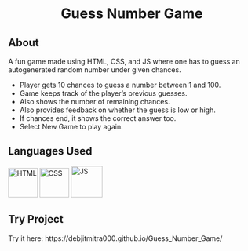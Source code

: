 <h1 align="center">Guess Number Game</h1>


<!-- --------------------------------------------------------------------------------------------------------------------------------------------------------- -->

<h2>About</h2>

A fun game made using HTML, CSS, and JS where one has to guess an autogenerated random number under given chances.
- Player gets 10 chances to guess a number between 1 and 100.
- Game keeps track of the player’s previous guesses.
- Also shows the number of remaining chances.
- Also provides feedback on whether the guess is low or high.
- If chances end, it shows the correct answer too.
- Select New Game to play again.
<!-- --------------------------------------------------------------------------------------------------------------------------------------------------------- -->

<h2>Languages Used</h2>

<p>
  <img src="https://cdn1.iconfinder.com/data/icons/logotypes/32/badge-html-5-512.png" alt="HTML" width="60px" />
  <img src="https://cdn1.iconfinder.com/data/icons/logotypes/32/badge-css-3-512.png" alt="CSS" width="60px" />
  <img src="https://cdn4.iconfinder.com/data/icons/logos-and-brands/512/187_Js_logo_logos-512.png" alt="JS" width="64px" />
</p>

<!-- --------------------------------------------------------------------------------------------------------------------------------------------------------- -->

<h2>Try Project</h2>
<p>Try it here: https://debjitmitra000.github.io/Guess_Number_Game/</p>

<!-- --------------------------------------------------------------------------------------------------------------------------------------------------------- -->

